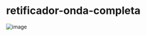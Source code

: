 # retificador-onda-completa

![image](https://github.com/user-attachments/assets/9abfafb1-6c03-41ce-a623-5aaf3192ea70)
